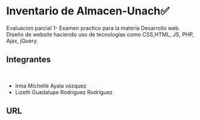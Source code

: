 <h1>Inventario de Almacen-Unach✅</h1>
Evaluacion parcial 1- Examen practico para la materia Desarrollo web.
Diseño de website haciendo uso de tecnologias como CSS,HTML, JS, PHP, Ajax, jQuery.
<br>
<h2>Integrantes</h2>
<br>
<ul>
  <li> Irma Michelle Ayala vazquez </li>
   <li>Lizeth Guadalupe Rodriguez Rodriguez </li>
</ul>

<h2>URL</h2>
<a href="https://almacenmr.000webhostapp.com/index.php"></a>
